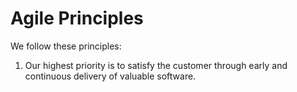 # Agile Principles

We follow these principles:

1. Our highest priority is to satisfy the customer
through early and continuous delivery
of valuable software.
